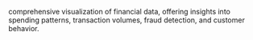 comprehensive visualization of financial data, offering insights into spending patterns, transaction volumes, fraud detection, and customer behavior. 
